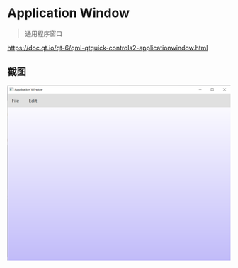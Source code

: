 # Application Window

> 通用程序窗口

https://doc.qt.io/qt-6/qml-qtquick-controls2-applicationwindow.html

## 截图

![截图](window.png)

